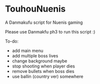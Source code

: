 # TouhouNuenis
A Danmakufu script for Nuenis gaming

Please use Danmakfu ph3 to run this script :)

To-do:
- add main menu
- add multiple boss lives
- change background maybe
- stop shooting when player dies
- remove bullets when boss dies
- use ballin (country ver) somewhere
